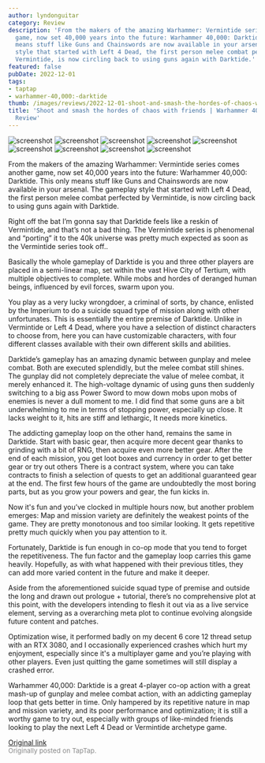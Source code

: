```yaml
---
author: lyndonguitar
category: Review
description: 'From the makers of the amazing Warhammer: Vermintide series comes another
  game, now set 40,000 years into the future: Warhammer 40,000: Darktide. This only
  means stuff like Guns and Chainswords are now available in your arsenal. The gameplay
  style that started with Left 4 Dead, the first person melee combat perfected by
  Vermintide, is now circling back to using guns again with Darktide.'
featured: false
pubDate: 2022-12-01
tags:
- taptap
- warhammer-40,000:-darktide
thumb: /images/reviews/2022-12-01-shoot-and-smash-the-hordes-of-chaos-with-friends--warhammer-40000-darktide-review-0.avif
title: 'Shoot and smash the hordes of chaos with friends | Warhammer 40,000: Darktide
  Review'
---
```


<div class="gallery">
  <img src="/images/reviews/2022-12-01-shoot-and-smash-the-hordes-of-chaos-with-friends--warhammer-40000-darktide-review-0.avif" alt="screenshot" />
  <img src="/images/reviews/2022-12-01-shoot-and-smash-the-hordes-of-chaos-with-friends--warhammer-40000-darktide-review-1.avif" alt="screenshot" />
  <img src="/images/reviews/2022-12-01-shoot-and-smash-the-hordes-of-chaos-with-friends--warhammer-40000-darktide-review-2.avif" alt="screenshot" />
  <img src="/images/reviews/2022-12-01-shoot-and-smash-the-hordes-of-chaos-with-friends--warhammer-40000-darktide-review-3.avif" alt="screenshot" />
  <img src="/images/reviews/2022-12-01-shoot-and-smash-the-hordes-of-chaos-with-friends--warhammer-40000-darktide-review-4.avif" alt="screenshot" />
  <img src="/images/reviews/2022-12-01-shoot-and-smash-the-hordes-of-chaos-with-friends--warhammer-40000-darktide-review-5.avif" alt="screenshot" />
  <img src="/images/reviews/2022-12-01-shoot-and-smash-the-hordes-of-chaos-with-friends--warhammer-40000-darktide-review-6.avif" alt="screenshot" />
  <img src="/images/reviews/2022-12-01-shoot-and-smash-the-hordes-of-chaos-with-friends--warhammer-40000-darktide-review-7.avif" alt="screenshot" />
  <img src="/images/reviews/2022-12-01-shoot-and-smash-the-hordes-of-chaos-with-friends--warhammer-40000-darktide-review-8.avif" alt="screenshot" />
</div>

From the makers of the amazing Warhammer: Vermintide series comes another game, now set 40,000 years into the future: Warhammer 40,000: Darktide. This only means stuff like Guns and Chainswords are now available in your arsenal. The gameplay style that started with Left 4 Dead, the first person melee combat perfected by Vermintide, is now circling back to using guns again with Darktide.

Right off the bat I’m gonna say that Darktide feels like a reskin of Vermintide, and that’s not a bad thing. The Vermintide series is phenomenal and “porting” it to the 40k universe was pretty much expected as soon as the Vermintide series took off..

Basically the whole gameplay of Darktide is you and three other players are placed in a semi-linear map, set within the vast Hive City of Tertium, with multiple objectives to complete. While mobs and hordes of deranged human beings, influenced by evil forces, swarm upon you.

You play as a very lucky wrongdoer, a criminal of sorts, by chance, enlisted by the Imperium to do a suicide squad type of mission along with other unfortunates. This is essentially the entire premise of Darktide. Unlike in Vermintide or Left 4 Dead, where you have a selection of distinct characters to choose from, here you can have customizable characters, with four different classes available with their own different skills and abilities.

Darktide’s gameplay has an amazing dynamic between gunplay and melee combat. Both are executed splendidly, but the melee combat still shines. The gunplay did not completely depreciate the value of melee combat, it merely enhanced it. The high-voltage dynamic of using guns then suddenly switching to a big ass Power Sword to mow down mobs upon mobs of enemies is never a dull moment to me. I did find that some guns are a bit underwhelming to me in terms of stopping power, especially up close. It lacks weight to it, hits are stiff and lethargic, It needs more kinetics.

The addicting gameplay loop on the other hand, remains the same in Darktide. Start with basic gear, then acquire more decent gear thanks to grinding with a bit of RNG, then acquire even more better gear. After the end of each mission, you get loot boxes and currency in order to get better gear or try out others There is a contract system, where you can take contracts to finish a selection of quests to get an additional guaranteed gear at the end. The first few hours of the game are undoubtedly the most boring parts, but as you grow your powers and gear, the fun kicks in.

Now it's fun and you’ve clocked in multiple hours now, but another problem emerges: Map and mission variety are definitely the weakest points of the game. They are pretty monotonous and too similar looking. It gets repetitive pretty much quickly when you pay attention to it.

Fortunately, Darktide is fun enough in co-op mode that you tend to forget the repetitiveness. The fun factor and the gameplay loop carries this game heavily. Hopefully, as with what happened with their previous titles, they can add more varied content in the future and make it deeper.

Aside from the aforementioned suicide squad type of premise and outside the long and drawn out prologue + tutorial, there’s no comprehensive plot at this point, with the developers intending to flesh it out via as a live service element, serving as a overarching meta plot to continue evolving alongside future content and patches.

Optimization wise, it performed badly on my decent 6 core 12 thread setup with an RTX 3080, and I occasionally experienced crashes which hurt my enjoyment, especially since it's a multiplayer game and you’re playing with other players. Even just quitting the game sometimes will still display a crashed error.

Warhammer 40,000: Darktide is a great 4-player co-op action with a great mash-up of gunplay and melee combat action, with an addicting gameplay loop that gets better in time. Only hampered by its repetitive nature in map and mission variety, and its poor performance and optimization; it is still a worthy game to try out, especially with groups of like-minded friends looking to play the next Left 4 Dead or Vermintide archetype game.

[Original link](https://www.taptap.io/post/3501269)<br><span style="font-size: 0.95em; color: #888;">Originally posted on TapTap.</span>